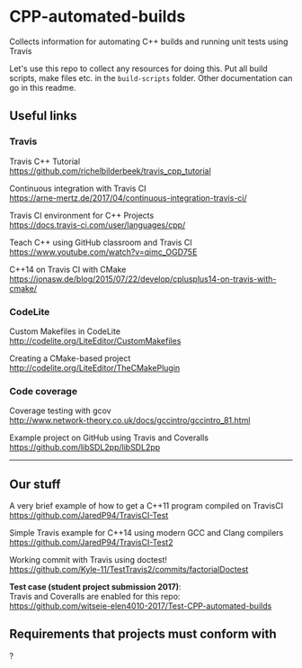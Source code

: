 # CPP-automated-builds
Collects information for automating C++ builds and running unit tests using Travis

Let's use this repo to collect any resources for doing this. Put all build scripts, make files etc. in the `build-scripts` folder. Other documentation can go in this readme.

## Useful links

### Travis

Travis C++ Tutorial  
https://github.com/richelbilderbeek/travis_cpp_tutorial

Continuous integration with Travis CI  
https://arne-mertz.de/2017/04/continuous-integration-travis-ci/

Travis CI environment for C++ Projects  
https://docs.travis-ci.com/user/languages/cpp/

Teach C++ using GitHub classroom and Travis CI  
https://www.youtube.com/watch?v=qimc_OGD75E

C++14 on Travis CI with CMake  
https://jonasw.de/blog/2015/07/22/develop/cplusplus14-on-travis-with-cmake/

### CodeLite

Custom Makefiles in CodeLite  
http://codelite.org/LiteEditor/CustomMakefiles

Creating a CMake-based project  
http://codelite.org/LiteEditor/TheCMakePlugin

### Code coverage

Coverage testing with gcov  
http://www.network-theory.co.uk/docs/gccintro/gccintro_81.html

Example project on GitHub using Travis and Coveralls  
https://github.com/libSDL2pp/libSDL2pp

---
## Our stuff

A very brief example of how to get a C++11 program compiled on TravisCI  
https://github.com/JaredP94/TravisCI-Test

Simple Travis example for C++14 using modern GCC and Clang compilers  
https://github.com/JaredP94/TravisCI-Test2

Working commit with Travis using doctest!  
https://github.com/Kyle-11/TestTravis2/commits/factorialDoctest

__Test case (student project submission 2017)__:   
Travis and Coveralls are enabled for this repo:  
https://github.com/witseie-elen4010-2017/Test-CPP-automated-builds

## Requirements that projects must conform with

?
